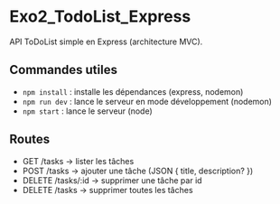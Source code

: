 # Exo2_TodoList_Express

API ToDoList simple en Express (architecture MVC).

## Commandes utiles

- `npm install` : installe les dépendances (express, nodemon)
- `npm run dev` : lance le serveur en mode développement (nodemon)
- `npm start` : lance le serveur (node)

## Routes

- GET  /tasks       -> lister les tâches
- POST /tasks       -> ajouter une tâche (JSON { title, description? })
- DELETE /tasks/:id -> supprimer une tâche par id
- DELETE /tasks     -> supprimer toutes les tâches
